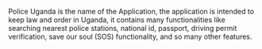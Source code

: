 Police Uganda   is the name of the Application, the application is intended to keep law and order in Uganda, it contains many functionalities like searching nearest police stations, national id, passport, driving permit verification, save our soul (SOS) functionality, and so many other features.
